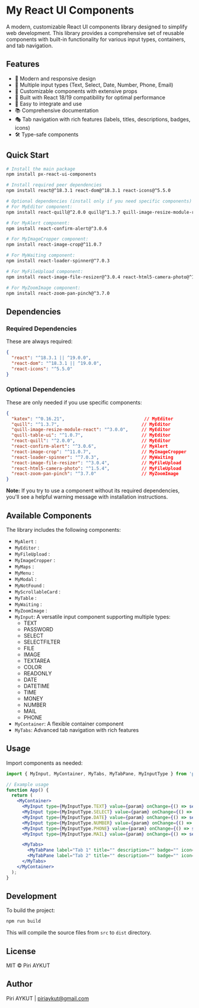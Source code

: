 # My React UI Components

A modern, customizable React UI components library designed to simplify web development. This library provides a comprehensive set of reusable components with built-in functionality for various input types, containers, and tab navigation.

## Features

- 🎨 Modern and responsive design
- 📱 Multiple input types (Text, Select, Date, Number, Phone, Email)
- 🧩 Customizable components with extensive props
- 🎯 Built with React 18/19 compatibility for optimal performance
- 🔧 Easy to integrate and use
- 📚 Comprehensive documentation
- 🎭 Tab navigation with rich features (labels, titles, descriptions, badges, icons)
- 🛠️ Type-safe components

## Quick Start

```bash
# Install the main package
npm install px-react-ui-components

# Install required peer dependencies
npm install react@^18.3.1 react-dom@^18.3.1 react-icons@^5.5.0

# Optional dependencies (install only if you need specific components)
# For MyEditor component:
npm install react-quill@^2.0.0 quill@^1.3.7 quill-image-resize-module-react@^3.0.0 quill-table-ui@^1.0.7 katex@^0.16.21

# For MyAlert component:
npm install react-confirm-alert@^3.0.6

# For MyImageCropper component:
npm install react-image-crop@^11.0.7

# For MyWaiting component:
npm install react-loader-spinner@^7.0.3

# For MyFileUpload component:
npm install react-image-file-resizer@^3.0.4 react-html5-camera-photo@^1.5.4

# For MyZoomImage component:
npm install react-zoom-pan-pinch@^3.7.0
```

## Dependencies

### Required Dependencies
These are always required:

```json
{
  "react": "^18.3.1 || ^19.0.0",
  "react-dom": "^18.3.1 || ^19.0.0",
  "react-icons": "^5.5.0"
}
```

### Optional Dependencies
These are only needed if you use specific components:

```json
{
  "katex": "^0.16.21",                              // MyEditor
  "quill": "^1.3.7",                               // MyEditor
  "quill-image-resize-module-react": "^3.0.0",     // MyEditor
  "quill-table-ui": "^1.0.7",                      // MyEditor
  "react-quill": "^2.0.0",                         // MyEditor
  "react-confirm-alert": "^3.0.6",                 // MyAlert
  "react-image-crop": "^11.0.7",                   // MyImageCropper
  "react-loader-spinner": "^7.0.3",                // MyWaiting
  "react-image-file-resizer": "^3.0.4",            // MyFileUpload
  "react-html5-camera-photo": "^1.5.4",            // MyFileUpload
  "react-zoom-pan-pinch": "^3.7.0"                 // MyZoomImage
}
```

**Note:** If you try to use a component without its required dependencies, you'll see a helpful warning message with installation instructions.

## Available Components

The library includes the following components:

- `MyAlert` :
- `MyEditor` :
- `MyFileUpload` :
- `MyImageCropper` :
- `MyMaps` :
- `MyMenu` :
- `MyModal` :
- `MyNotFound` :
- `MyScrollableCard` :
- `MyTable` :
- `MyWaiting` :
- `MyZoomImage` :
- `MyInput`: A versatile input component supporting multiple types:
  - TEXT
  - PASSWORD
  - SELECT
  - SELECTFILTER
  - FILE
  - IMAGE
  - TEXTAREA
  - COLOR
  - READONLY
  - DATE
  - DATETIME
  - TIME
  - MONEY
  - NUMBER
  - MAIL
  - PHONE
- `MyContainer`: A flexible container component
- `MyTabs`: Advanced tab navigation with rich features


## Usage

Import components as needed:

```jsx
import { MyInput, MyContainer, MyTabs, MyTabPane, MyInputType } from 'px-react-ui-components';

// Example usage
function App() {
  return (
    <MyContainer>
      <MyInput type={MyInputType.TEXT} value={param} onChange={() => setParam(e.value)} placeholder="Enter text" />
      <MyInput type={MyInputType.SELECT} value={param} onChange={() => setParam(e.value)} placeholder="Enter text" />
      <MyInput type={MyInputType.DATE} value={param} onChange={() => setParam(e.value)} placeholder="Enter text" />
      <MyInput type={MyInputType.NUMBER} value={param} onChange={() => setParam(e.value)} placeholder="Enter text" />
      <MyInput type={MyInputType.PHONE} value={param} onChange={() => setParam(e.value)} placeholder="Enter text" />
      <MyInput type={MyInputType.MAIL} value={param} onChange={() => setParam(e.value)} placeholder="Enter text" />

      <MyTabs>
        <MyTabPane label="Tab 1" title="" description="" badge="" icon="" className="">Content for Tab 1</MyTabPane>
        <MyTabPane label="Tab 2" title="" description="" badge="" icon="" className="">Content for Tab 2</MyTabPane>
      </MyTabs>
    </MyContainer>
  );
}
```

## Development

To build the project:

```bash
npm run build
```

This will compile the source files from `src` to `dist` directory.

## License

MIT © Piri AYKUT

## Author

Piri AYKUT | piriaykut@gmail.com
